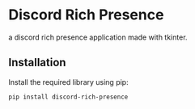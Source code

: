 # Discord Rich Presence

a discord rich presence application made with tkinter.

## Installation

Install the required library using pip:

```bash
pip install discord-rich-presence
